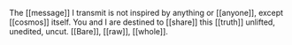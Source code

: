 The [[message]] I transmit is not inspired by anything or [[anyone]], except [[cosmos]] itself. You and I are destined to [[share]] this [[truth]] unlifted, unedited, uncut. [[Bare]], [[raw]], [[whole]].